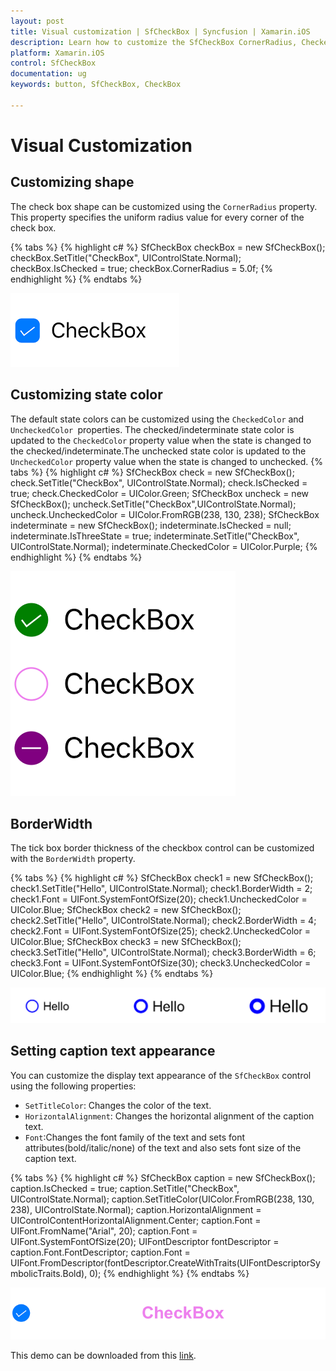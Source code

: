 ```yaml
---
layout: post
title: Visual customization | SfCheckBox | Syncfusion | Xamarin.iOS
description: Learn how to customize the SfCheckBox CornerRadius, CheckedColor, UncheckedColor, BorderWidth, and Text.
platform: Xamarin.iOS
control: SfCheckBox
documentation: ug 
keywords: button, SfCheckBox, CheckBox

---
```


# Visual Customization

## Customizing shape
The check box shape can be customized using the `CornerRadius` property. This property specifies the uniform radius value for every corner of the check box.

{% tabs %}
{% highlight c# %}
SfCheckBox checkBox = new SfCheckBox();
checkBox.SetTitle("CheckBox", UIControlState.Normal);
checkBox.IsChecked = true;
checkBox.CornerRadius = 5.0f;
{% endhighlight %}
{% endtabs %}

![Checkbox CornerRadius](Images/Radius.png)

## Customizing state color
The default state colors can be customized using the `CheckedColor` and `UncheckedColor `properties. The checked/indeterminate state color is updated to the `CheckedColor` property value when the state is changed to the checked/indeterminate.The unchecked state color is updated to the `UncheckedColor` property value when the state is changed to unchecked. 
{% tabs %}
{% highlight c# %}
SfCheckBox check = new SfCheckBox();
check.SetTitle("CheckBox", UIControlState.Normal);
check.IsChecked = true;
check.CheckedColor = UIColor.Green;
SfCheckBox uncheck = new SfCheckBox();
uncheck.SetTitle("CheckBox",UIControlState.Normal);
uncheck.UncheckedColor = UIColor.FromRGB(238, 130, 238);
SfCheckBox indeterminate = new SfCheckBox();
indeterminate.IsChecked = null;
indeterminate.IsThreeState = true;
indeterminate.SetTitle("CheckBox", UIControlState.Normal);
indeterminate.CheckedColor = UIColor.Purple;
{% endhighlight %}
{% endtabs %}

![CheckedColor and UncheckedColor in Checkbox](Images/StateColor.png)

## BorderWidth
The tick box border thickness of the checkbox control can be customized with the `BorderWidth` property.  

{% tabs %}
{% highlight c# %}
SfCheckBox check1 = new SfCheckBox();
check1.SetTitle("Hello", UIControlState.Normal);
check1.BorderWidth = 2;
check1.Font = UIFont.SystemFontOfSize(20);
check1.UncheckedColor = UIColor.Blue;
SfCheckBox check2 = new SfCheckBox();
check2.SetTitle("Hello", UIControlState.Normal);
check2.BorderWidth = 4;
check2.Font = UIFont.SystemFontOfSize(25);
check2.UncheckedColor = UIColor.Blue;
SfCheckBox check3 = new SfCheckBox();
check3.SetTitle("Hello", UIControlState.Normal);
check3.BorderWidth = 6;
check3.Font = UIFont.SystemFontOfSize(30);
check3.UncheckedColor = UIColor.Blue;
{% endhighlight %}
{% endtabs %}

![Checkbox BorderWidth](Images/BorderWidth.png)

## Setting caption text appearance 
You can customize the display text appearance of the `SfCheckBox` control using the following properties:

* `SetTitleColor`: Changes the color of the text.
* `HorizontalAlignment`: Changes the horizontal alignment of the caption text.
* `Font`:Changes the font family of the text and sets font attributes(bold/italic/none) of the text and also sets font size of the caption text.

{% tabs %}
{% highlight c# %}
SfCheckBox caption = new SfCheckBox();
caption.IsChecked = true;
caption.SetTitle("CheckBox", UIControlState.Normal);
caption.SetTitleColor(UIColor.FromRGB(238, 130, 238), UIControlState.Normal);
caption.HorizontalAlignment = UIControlContentHorizontalAlignment.Center;
caption.Font = UIFont.FromName("Arial", 20);
caption.Font = UIFont.SystemFontOfSize(20);
UIFontDescriptor fontDescriptor = caption.Font.FontDescriptor;
caption.Font = UIFont.FromDescriptor(fontDescriptor.CreateWithTraits(UIFontDescriptorSymbolicTraits.Bold), 0);
{% endhighlight %}
{% endtabs %}

![Checkbox TextAppearance](Images/CaptionAppearance.png)

This demo can be downloaded from this [link](http://files2.syncfusion.com/Xamarin.iOS/Samples/CheckBox_VisualCustomization.zip ).